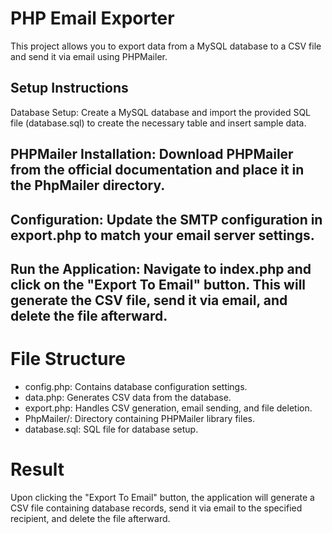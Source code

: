 # PHP Email Exporter
This project allows you to export data from a MySQL database to a CSV file and send it via email using PHPMailer.

## Setup Instructions
Database Setup: Create a MySQL database and import the provided SQL file (database.sql) to create the necessary table and insert sample data.

## PHPMailer Installation: Download PHPMailer from the official documentation and place it in the PhpMailer directory.

## Configuration: Update the SMTP configuration in export.php to match your email server settings.

## Run the Application: Navigate to index.php and click on the "Export To Email" button. This will generate the CSV file, send it via email, and delete the file afterward.

# File Structure
- config.php: Contains database configuration settings.
- data.php: Generates CSV data from the database.
- export.php: Handles CSV generation, email sending, and file deletion.
- PhpMailer/: Directory containing PHPMailer library files.
- database.sql: SQL file for database setup.
# Result
Upon clicking the "Export To Email" button, the application will generate a CSV file containing database records, send it via email to the specified recipient, and delete the file afterward.
